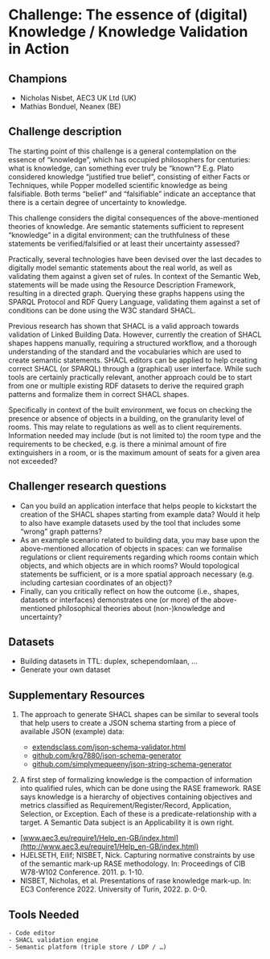 # Challenge: The essence of (digital) Knowledge / Knowledge Validation in Action

## Champions
- Nicholas Nisbet, AEC3 UK Ltd (UK)
- Mathias Bonduel, Neanex (BE)

## Challenge description
The starting point of this challenge is a general contemplation on the essence of “knowledge”, which has occupied philosophers for centuries: what is knowledge, can something ever truly be “known”? E.g. Plato considered knowledge “justified true belief”, consisting of either Facts or Techniques, while Popper modelled scientific knowledge as being falsifiable. Both terms “belief” and “falsifiable” indicate an acceptance that there is a certain degree of uncertainty to knowledge.

This challenge considers the digital consequences of the above-mentioned theories of knowledge. Are semantic statements sufficient to represent “knowledge” in a digital environment; can the truthfulness of these statements be verified/falsified or at least their uncertainty assessed?

Practically, several technologies have been devised over the last decades to digitally model semantic statements about the real world, as well as validating them against a given set of rules. In context of the Semantic Web, statements will be made using the Resource Description Framework, resulting in a directed graph. Querying these graphs happens using the SPARQL Protocol and RDF Query Language, validating them against a set of conditions can be done using the W3C standard SHACL.

Previous research has shown that SHACL is a valid approach towards validation of Linked Building Data. However, currently the creation of SHACL shapes happens manually, requiring a structured workflow, and a thorough understanding of the standard and the vocabularies which are used to create semantic statements. SHACL editors can be applied to help creating correct SHACL (or SPARQL) through a (graphical) user interface. While such tools are certainly practically relevant, another approach could be to start from one or multiple existing RDF datasets to derive the required graph patterns and formalize them in correct SHACL shapes.

Specifically in context of the built environment, we focus on checking the presence or absence of objects in a building, on the granularity level of rooms. This may relate to regulations as well as to client requirements. Information needed may include (but is not limited to) the room type and the requirements to be checked, e.g. is there a minimal amount of fire extinguishers in a room, or is the maximum amount of seats for a given area not exceeded?

## Challenger research questions
- Can you build an application interface that helps people to kickstart the creation of the SHACL shapes starting from example data? Would it help to also have example datasets used by the tool that includes some “wrong” graph patterns?
- As an example scenario related to building data, you may base upon the above-mentioned allocation of objects in spaces: can we formalise regulations or client requirements regarding which rooms contain which objects, and which objects are in which rooms? Would topological statements be sufficient, or is a more spatial approach necessary (e.g. including cartesian coordinates of an object)?
- Finally, can you critically reflect on how the outcome (i.e., shapes, datasets or interfaces) demonstrates one (or more) of the above-mentioned philosophical theories about (non-)knowledge and uncertainty?

## Datasets
- Building datasets in TTL: duplex, schependomlaan, …
- Generate your own dataset

## Supplementary Resources

1. The approach to generate SHACL shapes can be similar to several tools that help users to create a JSON schema starting from a piece of available JSON (example) data:

    - [extendsclass.com/json-schema-validator.html](https://extendsclass.com/json-schema-validator.html) 
    - [github.com/krg7880/json-schema-generator](https://github.com/krg7880/json-schema-generator) 
    - [github.com/simplymequeeny/json-string-schema-generator](https://github.com/simplymequeeny/json-string-schema-generator)

2. A first step of formalizing knowledge is the compaction of information into qualified rules, which can be done using the RASE framework. RASE says knowledge is a hierarchy of objectives containing objectives and metrics classified as Requirement/Register/Record, Application, Selection, or Exception. Each of these is a predicate-relationship with a target. A Semantic Data subject is an Applicability it is own right.

- [www.aec3.eu/require1/Help_en-GB/index.html](http://www.aec3.eu/require1/Help_en-GB/index.html)
- HJELSETH, Eilif; NISBET, Nick. Capturing normative constraints by use of the semantic mark-up RASE methodology. In: Proceedings of CIB W78-W102 Conference. 2011. p. 1-10.
- NISBET, Nicholas, et al. Presentations of rase knowledge mark-up. In: EC3 Conference 2022. University of Turin, 2022. p. 0-0.

## Tools Needed

    - Code editor
    - SHACL validation engine
    - Semantic platform (triple store / LDP / …)
